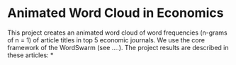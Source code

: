 # Animated  Word Cloud in Economics

This project creates an animated word cloud of word frequencies (n-grams of n = 1) of article titles in top 5 economic journals.
We use the core framework of the WordSwarm (see ....). The project results are described in these articles:
* 

